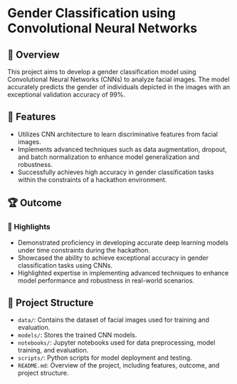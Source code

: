 #  Gender Classification using Convolutional Neural Networks

## 📝 Overview

This project aims to develop a gender classification model using Convolutional Neural Networks (CNNs) to analyze facial images. The model accurately predicts the gender of individuals depicted in the images with an exceptional validation accuracy of 99%.

## 🚀 Features

- Utilizes CNN architecture to learn discriminative features from facial images.
- Implements advanced techniques such as data augmentation, dropout, and batch normalization to enhance model generalization and robustness.
- Successfully achieves high accuracy in gender classification tasks within the constraints of a hackathon environment.

## 🏆 Outcome

### 🌟 Highlights

- Demonstrated proficiency in developing accurate deep learning models under time constraints during the hackathon.
- Showcased the ability to achieve exceptional accuracy in gender classification tasks using CNNs.
- Highlighted expertise in implementing advanced techniques to enhance model performance and robustness in real-world scenarios.

## 📂 Project Structure

- `data/`: Contains the dataset of facial images used for training and evaluation.
- `models/`: Stores the trained CNN models.
- `notebooks/`: Jupyter notebooks used for data preprocessing, model training, and evaluation.
- `scripts/`: Python scripts for model deployment and testing.
- `README.md`: Overview of the project, including features, outcome, and project structure.



